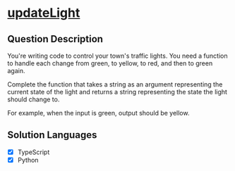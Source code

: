# [updateLight](https://www.codewars.com/kata/58649884a1659ed6cb000072/train/)

## Question Description

You're writing code to control your town's traffic lights. You need a function to handle each change from green, to yellow, to red, and then to green again.

Complete the function that takes a string as an argument representing the current state of the light and returns a string representing the state the light should change to.

For example, when the input is green, output should be yellow.

## Solution Languages

- [x] TypeScript
- [x] Python
